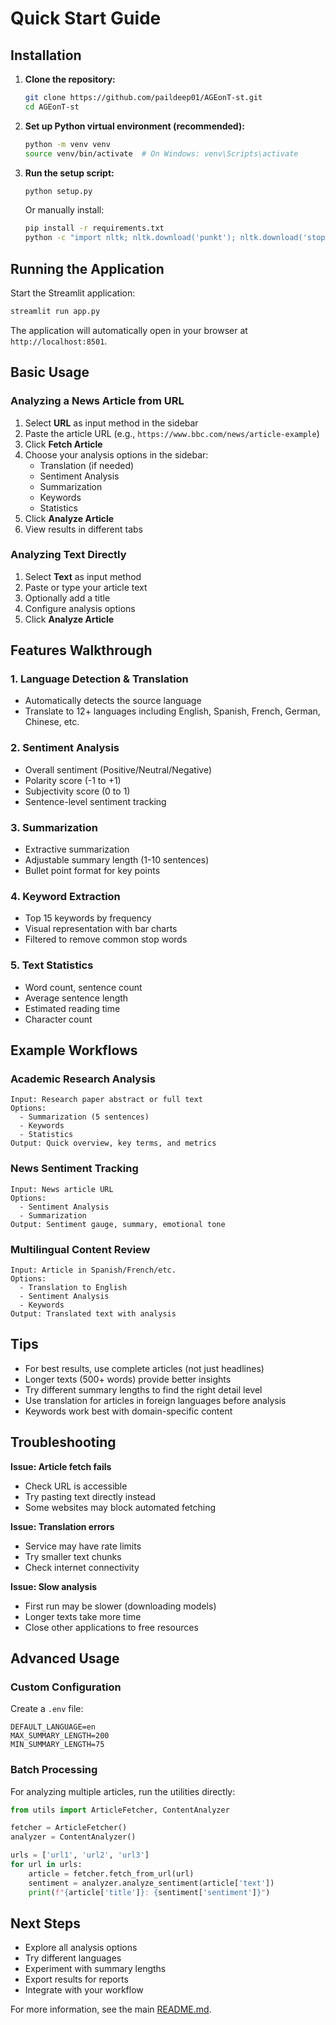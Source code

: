 # Quick Start Guide

## Installation

1. **Clone the repository:**
   ```bash
   git clone https://github.com/paildeep01/AGEonT-st.git
   cd AGEonT-st
   ```

2. **Set up Python virtual environment (recommended):**
   ```bash
   python -m venv venv
   source venv/bin/activate  # On Windows: venv\Scripts\activate
   ```

3. **Run the setup script:**
   ```bash
   python setup.py
   ```
   
   Or manually install:
   ```bash
   pip install -r requirements.txt
   python -c "import nltk; nltk.download('punkt'); nltk.download('stopwords')"
   ```

## Running the Application

Start the Streamlit application:
```bash
streamlit run app.py
```

The application will automatically open in your browser at `http://localhost:8501`.

## Basic Usage

### Analyzing a News Article from URL

1. Select **URL** as input method in the sidebar
2. Paste the article URL (e.g., `https://www.bbc.com/news/article-example`)
3. Click **Fetch Article**
4. Choose your analysis options in the sidebar:
   - Translation (if needed)
   - Sentiment Analysis
   - Summarization
   - Keywords
   - Statistics
5. Click **Analyze Article**
6. View results in different tabs

### Analyzing Text Directly

1. Select **Text** as input method
2. Paste or type your article text
3. Optionally add a title
4. Configure analysis options
5. Click **Analyze Article**

## Features Walkthrough

### 1. Language Detection & Translation
- Automatically detects the source language
- Translate to 12+ languages including English, Spanish, French, German, Chinese, etc.

### 2. Sentiment Analysis
- Overall sentiment (Positive/Neutral/Negative)
- Polarity score (-1 to +1)
- Subjectivity score (0 to 1)
- Sentence-level sentiment tracking

### 3. Summarization
- Extractive summarization
- Adjustable summary length (1-10 sentences)
- Bullet point format for key points

### 4. Keyword Extraction
- Top 15 keywords by frequency
- Visual representation with bar charts
- Filtered to remove common stop words

### 5. Text Statistics
- Word count, sentence count
- Average sentence length
- Estimated reading time
- Character count

## Example Workflows

### Academic Research Analysis
```
Input: Research paper abstract or full text
Options: 
  - Summarization (5 sentences)
  - Keywords
  - Statistics
Output: Quick overview, key terms, and metrics
```

### News Sentiment Tracking
```
Input: News article URL
Options:
  - Sentiment Analysis
  - Summarization
Output: Sentiment gauge, summary, emotional tone
```

### Multilingual Content Review
```
Input: Article in Spanish/French/etc.
Options:
  - Translation to English
  - Sentiment Analysis
  - Keywords
Output: Translated text with analysis
```

## Tips

- For best results, use complete articles (not just headlines)
- Longer texts (500+ words) provide better insights
- Try different summary lengths to find the right detail level
- Use translation for articles in foreign languages before analysis
- Keywords work best with domain-specific content

## Troubleshooting

**Issue: Article fetch fails**
- Check URL is accessible
- Try pasting text directly instead
- Some websites may block automated fetching

**Issue: Translation errors**
- Service may have rate limits
- Try smaller text chunks
- Check internet connectivity

**Issue: Slow analysis**
- First run may be slower (downloading models)
- Longer texts take more time
- Close other applications to free resources

## Advanced Usage

### Custom Configuration
Create a `.env` file:
```
DEFAULT_LANGUAGE=en
MAX_SUMMARY_LENGTH=200
MIN_SUMMARY_LENGTH=75
```

### Batch Processing
For analyzing multiple articles, run the utilities directly:
```python
from utils import ArticleFetcher, ContentAnalyzer

fetcher = ArticleFetcher()
analyzer = ContentAnalyzer()

urls = ['url1', 'url2', 'url3']
for url in urls:
    article = fetcher.fetch_from_url(url)
    sentiment = analyzer.analyze_sentiment(article['text'])
    print(f"{article['title']}: {sentiment['sentiment']}")
```

## Next Steps

- Explore all analysis options
- Try different languages
- Experiment with summary lengths
- Export results for reports
- Integrate with your workflow

For more information, see the main [README.md](README.md).
